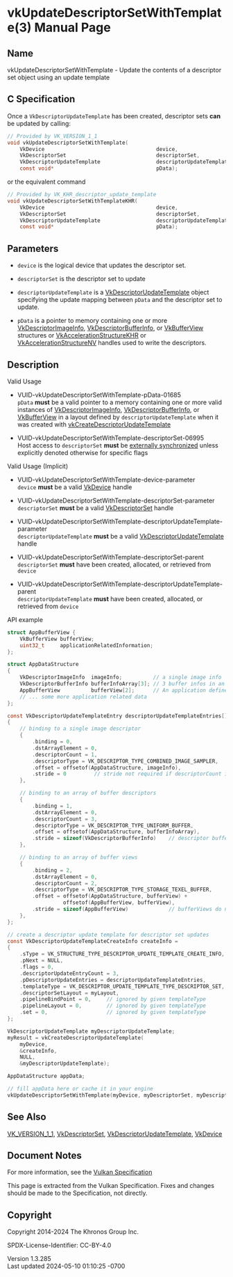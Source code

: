 # vkUpdateDescriptorSetWithTemplate(3) Manual Page

## Name

vkUpdateDescriptorSetWithTemplate - Update the contents of a descriptor
set object using an update template



## <a href="#_c_specification" class="anchor"></a>C Specification

Once a `VkDescriptorUpdateTemplate` has been created, descriptor sets
**can** be updated by calling:

``` c
// Provided by VK_VERSION_1_1
void vkUpdateDescriptorSetWithTemplate(
    VkDevice                                    device,
    VkDescriptorSet                             descriptorSet,
    VkDescriptorUpdateTemplate                  descriptorUpdateTemplate,
    const void*                                 pData);
```

or the equivalent command

``` c
// Provided by VK_KHR_descriptor_update_template
void vkUpdateDescriptorSetWithTemplateKHR(
    VkDevice                                    device,
    VkDescriptorSet                             descriptorSet,
    VkDescriptorUpdateTemplate                  descriptorUpdateTemplate,
    const void*                                 pData);
```

## <a href="#_parameters" class="anchor"></a>Parameters

- `device` is the logical device that updates the descriptor set.

- `descriptorSet` is the descriptor set to update

- `descriptorUpdateTemplate` is a
  [VkDescriptorUpdateTemplate](https://registry.khronos.org/vulkan/specs/1.3-extensions/man/html/VkDescriptorUpdateTemplate.html) object
  specifying the update mapping between `pData` and the descriptor set
  to update.

- `pData` is a pointer to memory containing one or more
  [VkDescriptorImageInfo](https://registry.khronos.org/vulkan/specs/1.3-extensions/man/html/VkDescriptorImageInfo.html),
  [VkDescriptorBufferInfo](https://registry.khronos.org/vulkan/specs/1.3-extensions/man/html/VkDescriptorBufferInfo.html), or
  [VkBufferView](https://registry.khronos.org/vulkan/specs/1.3-extensions/man/html/VkBufferView.html) structures or
  [VkAccelerationStructureKHR](https://registry.khronos.org/vulkan/specs/1.3-extensions/man/html/VkAccelerationStructureKHR.html) or
  [VkAccelerationStructureNV](https://registry.khronos.org/vulkan/specs/1.3-extensions/man/html/VkAccelerationStructureNV.html) handles
  used to write the descriptors.

## <a href="#_description" class="anchor"></a>Description

Valid Usage

- <a href="#VUID-vkUpdateDescriptorSetWithTemplate-pData-01685"
  id="VUID-vkUpdateDescriptorSetWithTemplate-pData-01685"></a>
  VUID-vkUpdateDescriptorSetWithTemplate-pData-01685  
  `pData` **must** be a valid pointer to a memory containing one or more
  valid instances of
  [VkDescriptorImageInfo](https://registry.khronos.org/vulkan/specs/1.3-extensions/man/html/VkDescriptorImageInfo.html),
  [VkDescriptorBufferInfo](https://registry.khronos.org/vulkan/specs/1.3-extensions/man/html/VkDescriptorBufferInfo.html), or
  [VkBufferView](https://registry.khronos.org/vulkan/specs/1.3-extensions/man/html/VkBufferView.html) in a layout defined by
  `descriptorUpdateTemplate` when it was created with
  [vkCreateDescriptorUpdateTemplate](https://registry.khronos.org/vulkan/specs/1.3-extensions/man/html/vkCreateDescriptorUpdateTemplate.html)

- <a href="#VUID-vkUpdateDescriptorSetWithTemplate-descriptorSet-06995"
  id="VUID-vkUpdateDescriptorSetWithTemplate-descriptorSet-06995"></a>
  VUID-vkUpdateDescriptorSetWithTemplate-descriptorSet-06995  
  Host access to `descriptorSet` **must** be <a
  href="https://registry.khronos.org/vulkan/specs/1.3-extensions/html/vkspec.html#fundamentals-threadingbehavior"
  target="_blank" rel="noopener">externally synchronized</a> unless
  explicitly denoted otherwise for specific flags

Valid Usage (Implicit)

- <a href="#VUID-vkUpdateDescriptorSetWithTemplate-device-parameter"
  id="VUID-vkUpdateDescriptorSetWithTemplate-device-parameter"></a>
  VUID-vkUpdateDescriptorSetWithTemplate-device-parameter  
  `device` **must** be a valid [VkDevice](https://registry.khronos.org/vulkan/specs/1.3-extensions/man/html/VkDevice.html) handle

- <a
  href="#VUID-vkUpdateDescriptorSetWithTemplate-descriptorSet-parameter"
  id="VUID-vkUpdateDescriptorSetWithTemplate-descriptorSet-parameter"></a>
  VUID-vkUpdateDescriptorSetWithTemplate-descriptorSet-parameter  
  `descriptorSet` **must** be a valid
  [VkDescriptorSet](https://registry.khronos.org/vulkan/specs/1.3-extensions/man/html/VkDescriptorSet.html) handle

- <a
  href="#VUID-vkUpdateDescriptorSetWithTemplate-descriptorUpdateTemplate-parameter"
  id="VUID-vkUpdateDescriptorSetWithTemplate-descriptorUpdateTemplate-parameter"></a>
  VUID-vkUpdateDescriptorSetWithTemplate-descriptorUpdateTemplate-parameter  
  `descriptorUpdateTemplate` **must** be a valid
  [VkDescriptorUpdateTemplate](https://registry.khronos.org/vulkan/specs/1.3-extensions/man/html/VkDescriptorUpdateTemplate.html) handle

- <a href="#VUID-vkUpdateDescriptorSetWithTemplate-descriptorSet-parent"
  id="VUID-vkUpdateDescriptorSetWithTemplate-descriptorSet-parent"></a>
  VUID-vkUpdateDescriptorSetWithTemplate-descriptorSet-parent  
  `descriptorSet` **must** have been created, allocated, or retrieved
  from `device`

- <a
  href="#VUID-vkUpdateDescriptorSetWithTemplate-descriptorUpdateTemplate-parent"
  id="VUID-vkUpdateDescriptorSetWithTemplate-descriptorUpdateTemplate-parent"></a>
  VUID-vkUpdateDescriptorSetWithTemplate-descriptorUpdateTemplate-parent  
  `descriptorUpdateTemplate` **must** have been created, allocated, or
  retrieved from `device`

API example

``` c
struct AppBufferView {
    VkBufferView bufferView;
    uint32_t     applicationRelatedInformation;
};

struct AppDataStructure
{
    VkDescriptorImageInfo  imageInfo;          // a single image info
    VkDescriptorBufferInfo bufferInfoArray[3]; // 3 buffer infos in an array
    AppBufferView          bufferView[2];      // An application defined structure containing a bufferView
    // ... some more application related data
};

const VkDescriptorUpdateTemplateEntry descriptorUpdateTemplateEntries[] =
{
    // binding to a single image descriptor
    {
        .binding = 0,
        .dstArrayElement = 0,
        .descriptorCount = 1,
        .descriptorType = VK_DESCRIPTOR_TYPE_COMBINED_IMAGE_SAMPLER,
        .offset = offsetof(AppDataStructure, imageInfo),
        .stride = 0         // stride not required if descriptorCount is 1
    },

    // binding to an array of buffer descriptors
    {
        .binding = 1,
        .dstArrayElement = 0,
        .descriptorCount = 3,
        .descriptorType = VK_DESCRIPTOR_TYPE_UNIFORM_BUFFER,
        .offset = offsetof(AppDataStructure, bufferInfoArray),
        .stride = sizeof(VkDescriptorBufferInfo)    // descriptor buffer infos are compact
    },

    // binding to an array of buffer views
    {
        .binding = 2,
        .dstArrayElement = 0,
        .descriptorCount = 2,
        .descriptorType = VK_DESCRIPTOR_TYPE_STORAGE_TEXEL_BUFFER,
        .offset = offsetof(AppDataStructure, bufferView) +
                  offsetof(AppBufferView, bufferView),
        .stride = sizeof(AppBufferView)             // bufferViews do not have to be compact
    },
};

// create a descriptor update template for descriptor set updates
const VkDescriptorUpdateTemplateCreateInfo createInfo =
{
    .sType = VK_STRUCTURE_TYPE_DESCRIPTOR_UPDATE_TEMPLATE_CREATE_INFO,
    .pNext = NULL,
    .flags = 0,
    .descriptorUpdateEntryCount = 3,
    .pDescriptorUpdateEntries = descriptorUpdateTemplateEntries,
    .templateType = VK_DESCRIPTOR_UPDATE_TEMPLATE_TYPE_DESCRIPTOR_SET,
    .descriptorSetLayout = myLayout,
    .pipelineBindPoint = 0,     // ignored by given templateType
    .pipelineLayout = 0,        // ignored by given templateType
    .set = 0,                   // ignored by given templateType
};

VkDescriptorUpdateTemplate myDescriptorUpdateTemplate;
myResult = vkCreateDescriptorUpdateTemplate(
    myDevice,
    &createInfo,
    NULL,
    &myDescriptorUpdateTemplate);

AppDataStructure appData;

// fill appData here or cache it in your engine
vkUpdateDescriptorSetWithTemplate(myDevice, myDescriptorSet, myDescriptorUpdateTemplate, &appData);
```

## <a href="#_see_also" class="anchor"></a>See Also

[VK_VERSION_1_1](https://registry.khronos.org/vulkan/specs/1.3-extensions/man/html/VK_VERSION_1_1.html),
[VkDescriptorSet](https://registry.khronos.org/vulkan/specs/1.3-extensions/man/html/VkDescriptorSet.html),
[VkDescriptorUpdateTemplate](https://registry.khronos.org/vulkan/specs/1.3-extensions/man/html/VkDescriptorUpdateTemplate.html),
[VkDevice](https://registry.khronos.org/vulkan/specs/1.3-extensions/man/html/VkDevice.html)

## <a href="#_document_notes" class="anchor"></a>Document Notes

For more information, see the <a
href="https://registry.khronos.org/vulkan/specs/1.3-extensions/html/vkspec.html#vkUpdateDescriptorSetWithTemplate"
target="_blank" rel="noopener">Vulkan Specification</a>

This page is extracted from the Vulkan Specification. Fixes and changes
should be made to the Specification, not directly.

## <a href="#_copyright" class="anchor"></a>Copyright

Copyright 2014-2024 The Khronos Group Inc.

SPDX-License-Identifier: CC-BY-4.0

Version 1.3.285  
Last updated 2024-05-10 01:10:25 -0700
